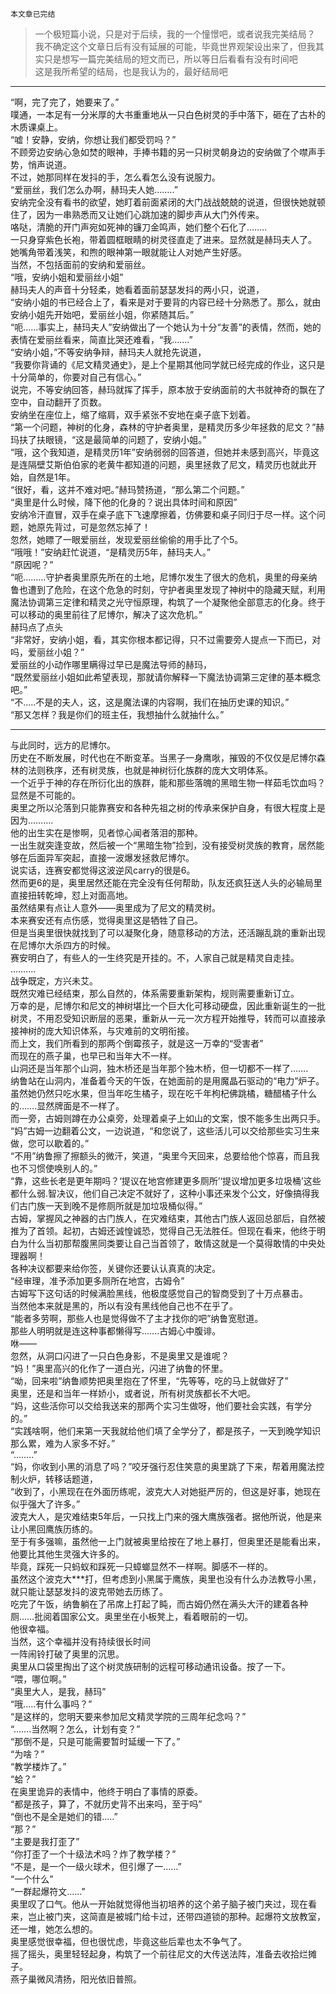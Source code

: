     本文章已完结
> 一个极短篇小说，只是对于后续，我的一个憧憬吧，或者说我完美结局？  
> 我不确定这个文章日后有没有延展的可能，毕竟世界观架设出来了，但我其实只是想写一篇完美结局的短文而已，所以等日后看看有没有时间吧  
> 这是我所希望的结局，也是我认为的，最好结局吧  
***  
“啊，完了完了，她要来了。”  
噗通，一本足有一分米厚的大书重重地从一只白色树灵的手中落下，砸在了古朴的木质课桌上。  
“嘘！安静，安纳，你想让我们都受罚吗？”  
不顾旁边安纳心急如焚的眼神，手捧书籍的另一只树灵朝身边的安纳做了个噤声手势，悄声说道。  
不过，她那同样在发抖的手，怎么看怎么没有说服力。  
“爱丽丝，我们怎么办啊，赫玛夫人她……..”  
安纳完全没有看书的欲望，她盯着前面紧闭的大门战战兢兢的说道，但很快她就顿住了，因为一串熟悉而又让她们心跳加速的脚步声从大门外传来。  
咯哒，清脆的开门声宛如死神的镰刀金鸣声，她们整个石化了……..  
一只身穿紫色长袍，带着圆框眼睛的树灵径直走了进来。显然就是赫玛夫人了。  
她嘴角带着浅笑，和煦的眼神第一眼就能让人对她产生好感。  
当然，不包括面前的安纳和爱丽丝。  
“哦，安纳小姐和爱丽丝小姐”  
赫玛夫人的声音十分轻柔，她看着面前瑟瑟发抖的两小只，说道，  
“安纳小姐的书已经合上了，看来是对于要背的内容已经十分熟悉了。那么，就由安纳小姐先开始吧，爱丽丝小姐，你紧随其后。”  
“呃……事实上，赫玛夫人”安纳做出了一个她认为十分“友善”的表情，然而，她的表情在爱丽丝看来，简直比哭还难看，“我…….”  
“安纳小姐，”不等安纳争辩，赫玛夫人就抢先说道，  
“我要你背诵的《尼文精灵通史》，是上个星期其他同学就已经完成的作业，这只是十分简单的，你要对自己有信心。”  
说完，不等安纳回答，赫玛就挥了挥手，原本放于安纳面前的大书就神奇的飘在了空中，自动翻开了页数。  
安纳坐在座位上，缩了缩肩，双手紧张不安地在桌子底下划着。  
“第一个问题，神树的化身，森林的守护者奥里，是精灵历多少年拯救的尼文？”赫玛扶了扶眼镜，“这是最简单的问题了，安纳小姐。”  
“哦，这个我知道，是精灵历1年”安纳弱弱的回答道，但她并未感到高兴，毕竟这是连隔壁艾斯伯伯家的老黄牛都知道的问题，奥里拯救了尼文，精灵历也就此开始，自然是1年。  
“很好，看，这并不难对吧。”赫玛赞扬道，“那么第二个问题。”  
“奥里是什么时候，降下他的化身的？说出具体时间和原因”  
安纳冷汗直冒，双手在桌子底下飞速摩擦着，仿佛要和桌子同归于尽一样。这个问题，她原先背过，可是忽然忘掉了！  
忽然，她瞟了一眼爱丽丝，发现爱丽丝偷偷的用手比了个5。  
“哦哦！”安纳赶忙说道，“是精灵历5年，赫玛夫人。”  
“原因呢？”  
“呃………守护者奥里原先所在的土地，尼博尔发生了很大的危机，奥里的母亲纳鲁也遭到了危险，在这个危急的时刻，守护者奥里发现了神树中的隐藏天赋，利用魔法协调第三定律和精灵之光守恒原理，构筑了一个凝聚他全部意志的化身。终于可以移动的奥里前往了尼博尔，解决了这次危机。”  
赫玛点了点头  
“非常好，安纳小姐，看，其实你根本都记得，只不过需要旁人提点一下而已，对吗，爱丽丝小姐？”  
爱丽丝的小动作哪里瞒得过早已是魔法导师的赫玛，  
“既然爱丽丝小姐如此希望表现，那就请你解释一下魔法协调第三定律的基本概念吧。”  
“不…..不是的夫人，这，这是魔法课的内容啊，我们在抽历史课的知识。”  
“那又怎样？我是你们的班主任，我想抽什么就抽什么。”  
***  
与此同时，远方的尼博尔。  
历史在不断发展，时代也在不断变革。当黑子一身鹰唙，摧毁的不仅仅是尼博尔森林的法则秩序，还有树灵族，也就是神树衍化族群的庞大文明体系。  
一个近乎于神的存在所衍化出的族群，能和那些落魄的黑暗生物一样茹毛饮血吗？显然是不可能的。  
奥里之所以沦落到只能靠赛安和各种先祖之树的传承来保护自身，有很大程度上是因为……….  
他的出生实在是惨啊，见者惊心闻者落泪的那种。  
一出生就突逢变故，然后被一个“黑暗生物”捡到，没有接受树灵族的教育，居然能够在后面异军突起，直接一波爆发拯救尼博尔。  
说实话，连赛安都觉得这波逆风carry的很是6。  
然而更6的是，奥里居然还能在完全没有任何帮助，队友还疯狂送人头的必输局里直接扭转乾坤，怼上对面高地。  
虽然结果有点让人意外——奥里成为了尼文的精灵树。  
本来赛安还有点伤感，觉得奥里这是牺牲了自己。  
但是当奥里很快就找到了可以凝聚化身，随意移动的方法，还活蹦乱跳的重新出现在尼博尔大杀四方的时候。  
赛安明白了，有些人的一生终究是开挂的。不，人家自己就是精灵自走挂。  
……….  
战争既定，方兴未艾。  
既然灾难已经结束，那么自然的，体系需要重新架构，规则需要重新订立。  
万幸的是，尼博尔和尼文的神树堪比一个巨大化可移动硬盘，因此重新诞生的一批树灵，不用忍受知识断层的恶果，重新从一元一次方程开始推导，转而可以直接承接神树的庞大知识体系，与灾难前的文明衔接。  
而上文，我们所看到的那两个倒霉孩子，就是这一万幸的“受害者”  
而现在的燕子巢，也早已和当年大不一样。  
山洞还是当年那个山洞，独木桥还是当年那个独木桥，但一切都不一样了…….  
纳鲁站在山洞内，准备着今天的午饭，在她面前的是用魔晶石驱动的“电力”炉子。  
虽然她仍然只吃水果，但当年吃生橘子，现在吃千年枸杞佛跳橘，糖醋橘子什么的…….显然牌面是不一样了。  
而一旁，古姆则蹲在办公桌旁，处理着桌子上如山的文案，恨不能多生出两只手。  
“妈”古姆一边翻着公文，一边说道，“和您说了，这些活儿可以交给那些实习生来做，您可以歇着的。”  
“不用”纳鲁擦了擦额头的微汗，笑道，“奥里今天回来，总要给他个惊喜，而且我也不习惯使唤别人的。”  
“靠，这些长老是更年期吗？‘提议在地宫修建更多厕所’‘提议增加更多垃圾桶’这些都什么弱.智决议，他们自己决定不就好了，这种小事还来发个公文，好像搞得我们古门族一天到晚不是修厕所就是加垃圾桶似得。”  
古姆，掌握风之神器的古门族人，在灾难结束，其他古门族人返回总部后，自然被推为了首领。起初，古姆还诚惶诚恐，觉得自己无法胜任。但现在看来，他终于明白为什么当初那帮腹黑同类要让自己当首领了，敢情这就是一个莫得敢情的中央处理器啊！  
各种决议都要来给你签，关键你还要认认真真的决定。  
“经审理，准予添加更多厕所在地宫，古姆令”  
古姆写下这句话的时候满脸黑线，他极度感觉自己的智商受到了十万点暴击。  
当然他本来就是黑的，所以有没有黑线他自己也不在乎了。  
“能者多劳啊，那些人也是觉得做不了主才找你的吧”纳鲁宽慰道。  
那些人明明就是连这种事都懒得写…….古姆心中腹诽。  
咻——  
忽然，从洞口闪进了一只白色身影，不是奥里又是谁呢？  
“妈！”奥里高兴的化作了一道白光，闪进了纳鲁的怀里。  
“呦，回来啦”纳鲁顺势把奥里抱在了怀里，“先等等，吃的马上就做好了”  
奥里，还是和当年一样娇小，或者说，所有树灵族都长不大吧。  
“妈，这些活你可以交给我送来的那两个实习生做呀，他们要社会实践，有学分的。”  
“实践啥啊，他们来第一天我就给他们填了全学分了，都是孩子，一天到晚学知识那么累，难为人家多不好。”  
“……..”  
“妈，你收到小黑的消息了吗？”咬牙强行忍住笑意的奥里跳了下来，帮着用魔法控制火炉，转移话题道，  
“收到了，小黑现在在外面历练呢，波克大人对她挺严厉的，但这是好事，她现在似乎强大了许多。”  
波克大人，是灾难结束5年后，一只找上门来的强大鹰族强者。据他所说，他是来让小黑回鹰族历练的。  
至于有多强嘛，虽然他一上门就被奥里给按在了地上暴打，但奥里还是能看出来，他要比其他生灵强大许多的。  
毕竟，踩死一只蚂蚁和踩死一只蟑螂显然不一样啊。脚感不一样的。  
虽然这个波克大\*\*\*打，但考虑到小黑属于鹰族，奥里也没有什么办法教导小黑，就只能让瑟瑟发抖的波克带她去历练了。  
吃完了午饭，纳鲁躺在了吊席上打起了盹，而古姆仍然在满头大汗的建着各种厕……批阅着国家公文。奥里坐在小板凳上，看着眼前的一切。  
他很幸福。  
当然，这个幸福并没有持续很长时间  
一阵闹铃打破了奥里的沉思。  
奥里从口袋里掏出了这个树灵族研制的远程可移动通讯设备。按了一下。  
“喂，哪位啊。”  
“奥里大人，是我，赫玛”  
“哦…..有什么事吗？”  
“是这样的，您明天要来参加尼文精灵学院的三周年纪念吗？”  
“…….当然啊？怎么，计划有变？”  
“那倒不是，只是可能需要暂时延缓一下了。”  
“为啥？”  
“教学楼炸了。”  
“蛤？”  
在奥里诡异的表情中，他终于明白了事情的原委。  
“都是孩子，算了，不就历史背不出来吗，至于吗”  
“倒也不是全是她们的错…..”  
“那？”  
“主要是我打歪了”  
“你打歪了一个十级法术吗？炸了教学楼？”  
“不是，是一个一级火球术，但引爆了一……”  
“一个什么”  
“一群起爆符文……”  
奥里叹了口气。他从一开始就觉得他当初培养的这个弟子脑子被门夹过，现在看来，岂止被门夹，这简直是被城门给卡过，还带四道锁的那种。起爆符文放教室，还一堆，她怎么想的。  
奥里感觉很幸福，但也很忧虑，毕竟这些后辈也太不争气了。  
摇了摇头，奥里轻轻起身，构筑了一个前往尼文的大传送法阵，准备去收拾烂摊子。  
燕子巢微风清扬，阳光依旧普照。  